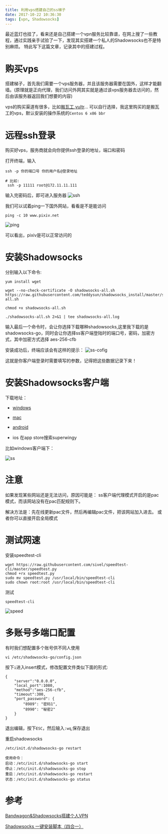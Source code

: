 ```yaml
---
title: 利用vps搭建自己的ss梯子
date: 2017-10-22 10:36:30
tags: [vpn, Shadowsocks]
---
```

最近蓝灯也挂了，看来还是自己搭建一个vpn服务比较靠谱，在网上搜了一些教程，通过实践亲手试验了一下，发现其实搭建一个私人的Shadowsocks也不是特别麻烦。
特此写下这篇文章，记录其中的搭建过程。
<!-- more -->

# 购买vps

搭建梯子，首先我们需要一个vps服务器，并且该服务器需要在国外，这样才能翻墙。(原理就是正向代理，我们访问外网其实就是通过该vps服务器去访问的，然后由该服务器返回我们想要的内容)

vps的购买渠道有很多，比如[搬瓦工](http://banwagong.cn/),[vultr](https://www.vultr.com/)...
可以自行选择，我这里购买的是搬瓦工的vps，默认安装的操作系统的`Centos 6 x86 bbr` 

# 远程ssh登录
购买好vps，服务商就会向你提供ssh登录的地址，端口和密码

打开终端，输入
```
ssh -p 你的端口号 你的用户名@登录地址
```
```
# 比如:
 ssh -p 11111 root@172.11.11.111
```
输入完密码后，即可进入服务器
![ssh](http://pic.deepred5.com/ss-1.png)

我们可以试着ping一下国外网站，看看是不是能访问

```
ping -c 10 www.pixiv.net
```
![ping](http://pic.deepred5.com/ss-2.png)

可以看出，pixiv是可以正常访问的

# 安装Shadowsocks

分别输入以下命令:
```
yum install wget
```
```
wget --no-check-certificate -O shadowsocks-all.sh https://raw.githubusercontent.com/teddysun/shadowsocks_install/master/shadowsocks-all.sh
```
```
chmod +x shadowsocks-all.sh
```
```
./shadowsocks-all.sh 2>&1 | tee shadowsocks-all.log
```

输入最后一个命令时，会让你选择下载哪种shadowsocks,这里我下载的是shadowsocks-go，同时会让你选择ss客户端登陆时的端口号，密码，加密方式，其中加密方式选择 aes-256-cfb

安装成功后，终端应该会有这样的提示：
![ss-cofig](http://pic.deepred5.com/ss-3.png)

这就是你客户端登录时需要填写的参数，记得把这些数据记录下来！

# 安装Shadowsocks客户端

下载地址：

* [windows](https://github.com/shadowsocks/shadowsocks-windows/releases)

* [mac](https://github.com/shadowsocks/ShadowsocksX-NG/releases)

* [android](https://github.com/shadowsocks/shadowsocks-android/releases)

* ios 在app store搜索superwingy

比如windows客户端下：

![ss](http://pic.deepred5.com/ss-5.png)

# 注意

如果发现某些网站还是无法访问，原因可能是：
ss客户端代理模式开启的是pac模式，而该网站没有在pac匹配规则下。

解决方法是：先在线更新pac文件，然后再编辑pac文件，把该网站加入进去。
或者你可以直接开启全局模式

# 测试网速
安装speedtest-cli
```
wget https://raw.githubusercontent.com/sivel/speedtest-cli/master/speedtest.py
chmod +rx speedtest.py
sudo mv speedtest.py /usr/local/bin/speedtest-cli
sudo chown root:root /usr/local/bin/speedtest-cli
```
测试
```
speedtest-cli
```
![speed](http://pic.deepred5.com/speed2.png)

# 多账号多端口配置
有时我们想配置多个账号供不同人使用

```
vi /etc/shadowsocks-go/config.json
```
按下`i`进入insert模式，修改配置文件类似下面的形式:
```
{
    "server":"0.0.0.0",
    "local_port":1080,
    "method":"aes-256-cfb",
    "timeout":300,
    "port_password": {
        "8989": "密码1",
        "8990": "秘密2"
    }
}
```
退出编辑，按下`ESC`，然后输入`:wq`,保存退出

重启shadowsocks
```
/etc/init.d/shadowsocks-go restart
```
```
使用命令：
启动：/etc/init.d/shadowsocks-go start
停止：/etc/init.d/shadowsocks-go stop
重启：/etc/init.d/shadowsocks-go restart
状态：/etc/init.d/shadowsocks-go status
```

# 参考
[Bandwagon&Shadowsocks搭建个人VPN](http://fyerl.me/Bandwagon-Shadowsocks%E6%90%AD%E5%BB%BA%E4%B8%AA%E4%BA%BAVPN.html)

[Shadowsocks 一键安装脚本（四合一）](https://teddysun.com/486.html)
